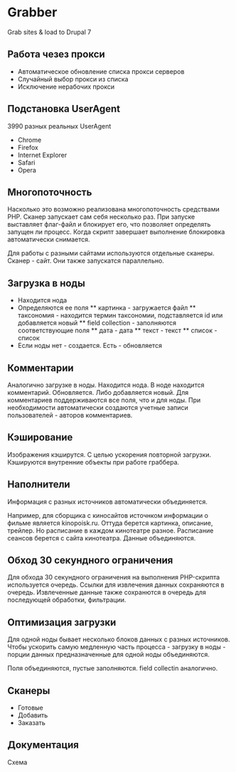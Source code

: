 # Grabber
Grab sites &amp; load to Drupal 7

## Работа чезез прокси
* Автоматическое обновление списка прокси серверов
* Случайный выбор прокси из списка
* Исключение нерабочих прокси

## Подстановка UserAgent
3990 разных реальных UserAgent
* Chrome
* Firefox
* Internet Explorer
* Safari
* Opera
 
## Многопоточность
Насколько это возможно реализована многопоточность средствами PHP. Сканер запускает сам себя несколько раз. При запуске выставляет флаг-файл и блокирует его, что позволяет определять запущен ли процесс. Когда скрипт завершает выполнение блокировка автоматически снимается.

Для работы с разными сайтами используются отдельные сканеры. Сканер - сайт. Они также запускатся параллельно.

## Загрузка в ноды
* Находится нода
* Определяются ее поля
** картинка - загружается файл
** таксономия - находится термин таксономии, подставляется id или добавляется новый
** field collection - заполняются соответствующие поля
** дата - дата
** текст - текст
** список - список
* Если ноды нет - создается. Есть - обновляется

## Комментарии
Аналогично загрузке в ноды. Находится нода. В ноде находится комментарий. Обновляется. Либо добавляется новый. Для комментариев поддерживаются все поля, что и для ноды. При необходимости автоматически создаются учетные записи пользователей - авторов комментариев.

## Кэширование
Изображения кэширутся. С целью ускорения повторной загрузки. Кэшируются внутренние объекты при работе граббера.

## Наполнители
Информация с разных источников автоматически объединяется.

Например, для сборщика с киносайтов источнком информации о фильме является kinopoisk.ru. Оттуда берется картинка, описание, трейлер. Но расписание в каждом кинотеатре разное. Расписание сеансов берется с сайта кинотеатра. Данные объединяются.

## Обход 30 секундного ограничения
Для обхода 30 секундного ограничения на выполнения PHP-скрипта используется очередь. Ссылки для извлечения данных сохраняются в очередь. Извлеченные данные также сохранются в очередь для последующей обработки, фильтрации.

## Оптимизация загрузки
Для одной ноды бывает несколько блоков данных с разных источников. Чтобы ускорить самую медленную часть процесса - загрузку в ноды - порции данных предназначенные для одной ноды объединяются.

Поля объединяются, пустые заполняются. 
field collectin аналогично.

## Сканеры
* Готовые
* Добавить
* Заказать
 
## Документация
Схема

